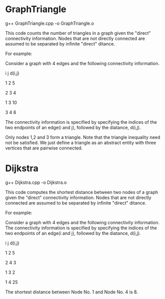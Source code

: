 # GraphTriangle
g++ GraphTriangle.cpp -o GraphTriangle.o

This code counts the number of triangles in a graph given the "direct" connectivity information.
Nodes that are not directly connected are assumed to be separated by infinite "direct" ditance.

For example:

Consider a graph with 4 edges and the following connectivity information.
 
 i j d(i,j)
 
 1 2 5
 
 2 3 4
 
 1 3 10
 
 3 4 8
 
The connectivity information is specified by specifying the indices of the two endpoints of an edge(i and j),
followed by the diatance, d(i,j).
 
Only nodes 1,2 and 3 form a triangle. Note that the triangle inequality need not be satisfied. We just define
a triangle as an abstract entity with three vertices that are pairwise connected.

# Dijkstra
g++ Dijkstra.cpp -o Dijkstra.o

This code computes the shortest distance between two nodes of a graph given the "direct"
connectivity information. Nodes that are not directly connected are assumed to be separated
by infinite "direct" ditance.
 
 For example:
 
 Consider a graph with 4 edges and the following connectivity information. The connectivity information is 
 specified by specifying the indices of the two endpoints of an edge(i and j), followed by the diatance, 
 d(i,j).
 
 i j d(i,j)
 
 1 2 5
 
 2 4 3
 
 1 3 2
 
 1 4 25
 
 The shortest distance between Node No. 1 and Node No. 4 is 8.
